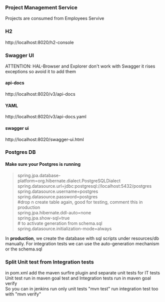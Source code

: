 ### Project Management Service

Projects are consumed from Employees Servive 

### H2
http://localhost:8020/h2-console

### Swagger UI
ATTENTION: HAL-Browser and Explorer don't work with Swagger
it rises exceptions so avoid it to add them
#### api-docs
http://localhost:8020/v3/api-docs
#### YAML
http://localhost:8020/v3/api-docs.yaml

#### swagger ui
http://localhost:8020/swagger-ui.html


### Postgres DB

#### Make sure your Postgres is running
>spring.jpa.database-platform=org.hibernate.dialect.PostgreSQLDialect  
spring.datasource.url=jdbc:postgresql://localhost:5432/postgres  
spring.datasource.username=postgres 
spring.datasource.password=postgres  
\#drop n create table again, good for testing, comment this in production  
spring.jpa.hibernate.ddl-auto=none  
spring.jpa.show-sql=true  
\# to activate generation from schema.sql  
spring.datasource.initialization-mode=always
>
In <b>production</b>, we create the database with sql scripts under resources/db manually.
For integration tests we can use the auto-generation mechanism or the schema.sql 

### Split Unit test from Integration tests
in pom.xml add the maven surfire plugin and separate unit tests for IT tests
Unit test run in maven goal test and Integration tests run in maven goal verify  
So you can in jenkins run only unit tests "mvn test" run integration test too with "mvn verify"
